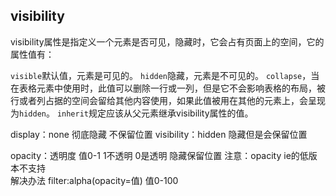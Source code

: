 ## visibility

visibility属性是指定义一个元素是否可见，隐藏时，它会占有页面上的空间，它的属性值有：

`visible`默认值，元素是可见的。
`hidden`隐藏，元素是不可见的。
`collapse`，当在表格元素中使用时，此值可以删除一行或一列，但是它不会影响表格的布局，被行或者列占据的空间会留给其他内容使用，如果此值被用在其他的元素上，会呈现为`hidden`。
`inherit`规定应该从父元素继承visibility属性的值。
       

display：none 彻底隐藏 不保留位置
visibility：hidden 隐藏但是会保留位置

opacity：透明度  值0-1  1不透明 0是透明  隐藏保留位置 
注意：opacity ie的低版本不支持  
解决办法  filter:alpha(opacity=值) 值0-100